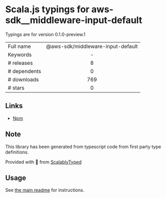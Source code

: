 
# Scala.js typings for aws-sdk__middleware-input-default

Typings are for version 0.1.0-preview.1



|                    |                 |
| ------------------ | :-------------: |
| Full name          | @aws-sdk/middleware-input-default |
| Keywords           | - |
| # releases         | 8 |
| # dependents       | 0 |
| # downloads        | 769 |
| # stars            | 0 |

## Links
- [Npm](https://www.npmjs.com/package/%40aws-sdk%2Fmiddleware-input-default)
    


## Note
This library has been generated from typescript code from first party type definitions.

Provided with :purple_heart: from [ScalablyTyped](https://github.com/oyvindberg/ScalablyTyped)

## Usage
See [the main readme](../../readme.md) for instructions.


